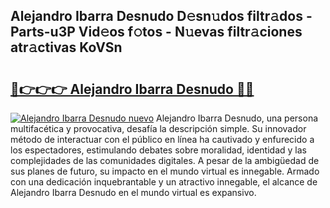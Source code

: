 ## Alejandro Ibarra Desnudo D𝚎sn𝚞dos filtr𝚊dos - Parts-u3P Vid𝚎os f𝚘tos - N𝚞evas filtr𝚊ciones atr𝚊ctivas KoVSn

# <h2><a href="http://mb43nns.tromn.icu/?c=Alejandro+Ibarra+Desnudo">🔗👉👉👉 Alejandro Ibarra Desnudo 🔗🔗</a></h2>

[![Alejandro Ibarra Desnudo nuevo](https://i.imgur.com/pEAQMta.gif)](http://mb43nns.tromn.icu/?c=Alejandro+Ibarra+Desnudo)
Alejandro Ibarra Desnudo, una persona multifacética y provocativa, desafía la descripción simple. Su innovador método de interactuar con el público en línea ha cautivado y enfurecido a los espectadores, estimulando debates sobre moralidad, identidad y las complejidades de las comunidades digitales. A pesar de la ambigüedad de sus planes de futuro, su impacto en el mundo virtual es innegable. Armado con una dedicación inquebrantable y un atractivo innegable, el alcance de Alejandro Ibarra Desnudo en el mundo virtual es expansivo.
